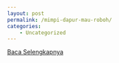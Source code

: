 ```yaml
---
layout: post
permalink: /mimpi-dapur-mau-roboh/
categories:
    - Uncategorized
---
```


[Baca Selengkapnya](/08)